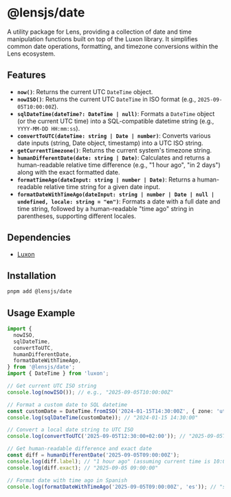 # @lensjs/date

A utility package for Lens, providing a collection of date and time manipulation functions built on top of the Luxon library. It simplifies common date operations, formatting, and timezone conversions within the Lens ecosystem.

## Features

*   **`now()`**: Returns the current UTC `DateTime` object.
*   **`nowISO()`**: Returns the current UTC `DateTime` in ISO format (e.g., `2025-09-05T10:00:00Z`).
*   **`sqlDateTime(dateTime?: DateTime | null)`**: Formats a `DateTime` object (or the current UTC time) into a SQL-compatible datetime string (e.g., `YYYY-MM-DD HH:mm:ss`).
*   **`convertToUTC(dateTime: string | Date | number)`**: Converts various date inputs (string, Date object, timestamp) into a UTC ISO string.
*   **`getCurrentTimezone()`**: Returns the current system's timezone string.
*   **`humanDifferentDate(date: string | Date)`**: Calculates and returns a human-readable relative time difference (e.g., "1 hour ago", "in 2 days") along with the exact formatted date.
*   **`formatTimeAgo(dateInput: string | number | Date)`**: Returns a human-readable relative time string for a given date input.
*   **`formatDateWithTimeAgo(dateInput: string | number | Date | null | undefined, locale: string = "en")`**: Formats a date with a full date and time string, followed by a human-readable "time ago" string in parentheses, supporting different locales.

## Dependencies

*   [Luxon](https://moment.github.io/luxon/)

## Installation

```bash
pnpm add @lensjs/date
```

## Usage Example

```typescript
import {
  nowISO,
  sqlDateTime,
  convertToUTC,
  humanDifferentDate,
  formatDateWithTimeAgo,
} from '@lensjs/date';
import { DateTime } from 'luxon';

// Get current UTC ISO string
console.log(nowISO()); // e.g., "2025-09-05T10:00:00Z"

// Format a custom date to SQL datetime
const customDate = DateTime.fromISO('2024-01-15T14:30:00Z', { zone: 'utc' });
console.log(sqlDateTime(customDate)); // "2024-01-15 14:30:00"

// Convert a local date string to UTC ISO
console.log(convertToUTC('2025-09-05T12:30:00+02:00')); // "2025-09-05T10:30:00Z"

// Get human-readable difference and exact date
const diff = humanDifferentDate('2025-09-05T09:00:00Z');
console.log(diff.label); // "1 hour ago" (assuming current time is 10:00:00Z)
console.log(diff.exact); // "2025-09-05 09:00:00"

// Format date with time ago in Spanish
console.log(formatDateWithTimeAgo('2025-09-05T09:00:00Z', 'es')); // "septiembre 5, 2025 9:00 a. m. (hace 1 hora)"
```
